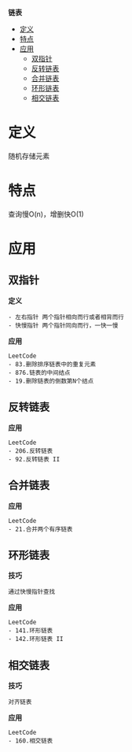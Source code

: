 **链表**
- [定义](#定义)
- [特点](#特点)
- [应用](#应用)
  - [双指针](#双指针)
  - [反转链表](#反转链表)
  - [合并链表](#合并链表)
  - [环形链表](#环形链表)
  - [相交链表](#相交链表)

# 定义 #
随机存储元素

# 特点 #
查询慢O(n)，增删快O(1)
  
# 应用 #
## 双指针 ##
**定义**  
```
- 左右指针 两个指针相向而行或者相背而行
- 快慢指针 两个指针同向而行，一快一慢
```

**应用**  
```
LeetCode  
- 83.删除排序链表中的重复元素
- 876.链表的中间结点
- 19.删除链表的倒数第N个结点
```


## 反转链表 ##
**应用**  
```
LeetCode  
- 206.反转链表
- 92.反转链表 II
```

  
## 合并链表 ##
**应用**  
```
LeetCode  
- 21.合并两个有序链表 
```


## 环形链表 ##
**技巧**  
```
通过快慢指针查找  
```

**应用**  
```
LeetCode  
- 141.环形链表
- 142.环形链表 II
```


## 相交链表 ##
**技巧**  
```
对齐链表  
```

**应用**  
```
LeetCode  
- 160.相交链表
```



